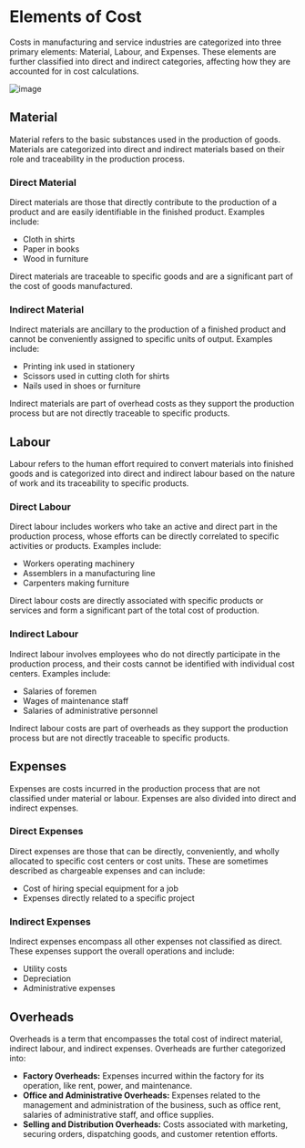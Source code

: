 # Elements of Cost
 Costs in manufacturing and service industries are categorized into three primary elements: Material, Labour, and Expenses. These elements are further classified into direct and indirect categories, affecting how they are accounted for in cost calculations. 

![image](https://github.com/Collegehive/Notes/assets/159722383/e7fc5f37-847c-4cd7-b028-4d468ddb13b6)


## Material

Material refers to the basic substances used in the production of goods. Materials are categorized into direct and indirect materials based on their role and traceability in the production process.

### Direct Material
Direct materials are those that directly contribute to the production of a product and are easily identifiable in the finished product. Examples include:
- Cloth in shirts
- Paper in books
- Wood in furniture

Direct materials are traceable to specific goods and are a significant part of the cost of goods manufactured.

### Indirect Material
Indirect materials are ancillary to the production of a finished product and cannot be conveniently assigned to specific units of output. Examples include:
- Printing ink used in stationery
- Scissors used in cutting cloth for shirts
- Nails used in shoes or furniture

Indirect materials are part of overhead costs as they support the production process but are not directly traceable to specific products.

## Labour

Labour refers to the human effort required to convert materials into finished goods and is categorized into direct and indirect labour based on the nature of work and its traceability to specific products.

### Direct Labour
Direct labour includes workers who take an active and direct part in the production process, whose efforts can be directly correlated to specific activities or products. Examples include:
- Workers operating machinery
- Assemblers in a manufacturing line
- Carpenters making furniture

Direct labour costs are directly associated with specific products or services and form a significant part of the total cost of production.

### Indirect Labour
Indirect labour involves employees who do not directly participate in the production process, and their costs cannot be identified with individual cost centers. Examples include:
- Salaries of foremen
- Wages of maintenance staff
- Salaries of administrative personnel

Indirect labour costs are part of overheads as they support the production process but are not directly traceable to specific products.

## Expenses

Expenses are costs incurred in the production process that are not classified under material or labour. Expenses are also divided into direct and indirect expenses.

### Direct Expenses
Direct expenses are those that can be directly, conveniently, and wholly allocated to specific cost centers or cost units. These are sometimes described as chargeable expenses and can include:
- Cost of hiring special equipment for a job
- Expenses directly related to a specific project

### Indirect Expenses
Indirect expenses encompass all other expenses not classified as direct. These expenses support the overall operations and include:
- Utility costs
- Depreciation
- Administrative expenses

## Overheads

Overheads is a term that encompasses the total cost of indirect material, indirect labour, and indirect expenses. Overheads are further categorized into:
- **Factory Overheads:** Expenses incurred within the factory for its operation, like rent, power, and maintenance.
- **Office and Administrative Overheads:** Expenses related to the management and administration of the business, such as office rent, salaries of administrative staff, and office supplies.
- **Selling and Distribution Overheads:** Costs associated with marketing, securing orders, dispatching goods, and customer retention efforts.

